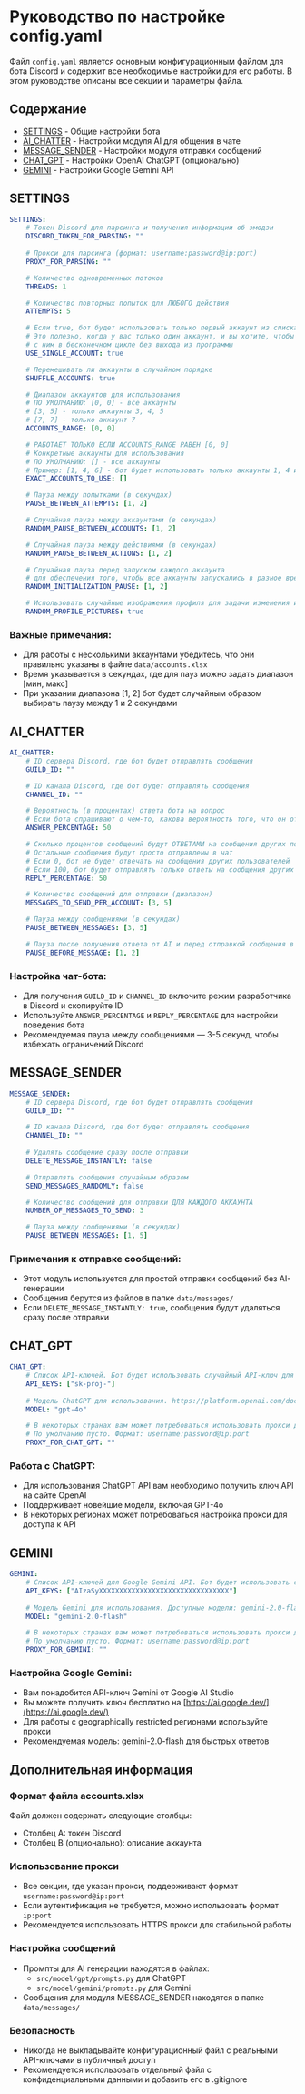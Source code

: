 # Руководство по настройке config.yaml

Файл `config.yaml` является основным конфигурационным файлом для бота Discord и содержит все необходимые настройки для его работы. В этом руководстве описаны все секции и параметры файла.

## Содержание

- [SETTINGS](#settings) - Общие настройки бота
- [AI_CHATTER](#ai_chatter) - Настройки модуля AI для общения в чате
- [MESSAGE_SENDER](#message_sender) - Настройки модуля отправки сообщений
- [CHAT_GPT](#chat_gpt) - Настройки OpenAI ChatGPT (опционально)
- [GEMINI](#gemini) - Настройки Google Gemini API

## SETTINGS

```yaml
SETTINGS:
    # Токен Discord для парсинга и получения информации об эмодзи
    DISCORD_TOKEN_FOR_PARSING: ""
    
    # Прокси для парсинга (формат: username:password@ip:port)
    PROXY_FOR_PARSING: ""

    # Количество одновременных потоков
    THREADS: 1

    # Количество повторных попыток для ЛЮБОГО действия
    ATTEMPTS: 5

    # Если true, бот будет использовать только первый аккаунт из списка и работать циклически
    # Это полезно, когда у вас только один аккаунт, и вы хотите, чтобы бот продолжал работать 
    # с ним в бесконечном цикле без выхода из программы
    USE_SINGLE_ACCOUNT: true

    # Перемешивать ли аккаунты в случайном порядке
    SHUFFLE_ACCOUNTS: true

    # Диапазон аккаунтов для использования
    # ПО УМОЛЧАНИЮ: [0, 0] - все аккаунты
    # [3, 5] - только аккаунты 3, 4, 5
    # [7, 7] - только аккаунт 7
    ACCOUNTS_RANGE: [0, 0]

    # РАБОТАЕТ ТОЛЬКО ЕСЛИ ACCOUNTS_RANGE РАВЕН [0, 0]
    # Конкретные аккаунты для использования
    # ПО УМОЛЧАНИЮ: [] - все аккаунты
    # Пример: [1, 4, 6] - бот будет использовать только аккаунты 1, 4 и 6
    EXACT_ACCOUNTS_TO_USE: []

    # Пауза между попытками (в секундах)
    PAUSE_BETWEEN_ATTEMPTS: [1, 2]

    # Случайная пауза между аккаунтами (в секундах)
    RANDOM_PAUSE_BETWEEN_ACCOUNTS: [1, 2]

    # Случайная пауза между действиями (в секундах)
    RANDOM_PAUSE_BETWEEN_ACTIONS: [1, 2]

    # Случайная пауза перед запуском каждого аккаунта
    # для обеспечения того, чтобы все аккаунты запускались в разное время
    RANDOM_INITIALIZATION_PAUSE: [1, 2]

    # Использовать случайные изображения профиля для задачи изменения изображения профиля
    RANDOM_PROFILE_PICTURES: true
```

### Важные примечания:
- Для работы с несколькими аккаунтами убедитесь, что они правильно указаны в файле `data/accounts.xlsx`
- Время указывается в секундах, где для пауз можно задать диапазон [мин, макс]
- При указании диапазона [1, 2] бот будет случайным образом выбирать паузу между 1 и 2 секундами

## AI_CHATTER

```yaml
AI_CHATTER:
    # ID сервера Discord, где бот будет отправлять сообщения
    GUILD_ID: ""

    # ID канала Discord, где бот будет отправлять сообщения
    CHANNEL_ID: ""

    # Вероятность (в процентах) ответа бота на вопрос
    # Если бота спрашивают о чем-то, какова вероятность того, что он ответит или проигнорирует вопрос
    ANSWER_PERCENTAGE: 50

    # Сколько процентов сообщений будут ОТВЕТАМИ на сообщения других пользователей
    # Остальные сообщения будут просто отправлены в чат
    # Если 0, бот не будет отвечать на сообщения других пользователей
    # Если 100, бот будет отправлять только ответы на сообщения других пользователей
    REPLY_PERCENTAGE: 50

    # Количество сообщений для отправки (диапазон)
    MESSAGES_TO_SEND_PER_ACCOUNT: [3, 5]

    # Пауза между сообщениями (в секундах)
    PAUSE_BETWEEN_MESSAGES: [3, 5]

    # Пауза после получения ответа от AI и перед отправкой сообщения в Discord
    PAUSE_BEFORE_MESSAGE: [1, 2]
```

### Настройка чат-бота:
- Для получения `GUILD_ID` и `CHANNEL_ID` включите режим разработчика в Discord и скопируйте ID
- Используйте `ANSWER_PERCENTAGE` и `REPLY_PERCENTAGE` для настройки поведения бота
- Рекомендуемая пауза между сообщениями — 3-5 секунд, чтобы избежать ограничений Discord

## MESSAGE_SENDER

```yaml
MESSAGE_SENDER:
    # ID сервера Discord, где бот будет отправлять сообщения
    GUILD_ID: ""

    # ID канала Discord, где бот будет отправлять сообщения
    CHANNEL_ID: ""
    
    # Удалять сообщение сразу после отправки
    DELETE_MESSAGE_INSTANTLY: false

    # Отправлять сообщения случайным образом
    SEND_MESSAGES_RANDOMLY: false

    # Количество сообщений для отправки ДЛЯ КАЖДОГО АККАУНТА
    NUMBER_OF_MESSAGES_TO_SEND: 3

    # Пауза между сообщениями (в секундах)
    PAUSE_BETWEEN_MESSAGES: [1, 5]
```

### Примечания к отправке сообщений:
- Этот модуль используется для простой отправки сообщений без AI-генерации
- Сообщения берутся из файлов в папке `data/messages/`
- Если `DELETE_MESSAGE_INSTANTLY: true`, сообщения будут удаляться сразу после отправки

## CHAT_GPT

```yaml
CHAT_GPT:
    # Список API-ключей. Бот будет использовать случайный API-ключ для каждого сообщения
    API_KEYS: ["sk-proj-"]
    
    # Модель ChatGPT для использования. https://platform.openai.com/docs/models
    MODEL: "gpt-4o"

    # В некоторых странах вам может потребоваться использовать прокси для доступа к ChatGPT
    # По умолчанию пусто. Формат: username:password@ip:port
    PROXY_FOR_CHAT_GPT: ""
```

### Работа с ChatGPT:
- Для использования ChatGPT API вам необходимо получить ключ API на сайте OpenAI
- Поддерживает новейшие модели, включая GPT-4o
- В некоторых регионах может потребоваться настройка прокси для доступа к API

## GEMINI

```yaml
GEMINI:
    # Список API-ключей для Google Gemini API. Бот будет использовать случайный API-ключ для каждого сообщения
    API_KEYS: ["AIzaSyXXXXXXXXXXXXXXXXXXXXXXXXXXXXXXXX"]
    
    # Модель Gemini для использования. Доступные модели: gemini-2.0-flash, gemini-2.0-pro и др.
    MODEL: "gemini-2.0-flash"

    # В некоторых странах вам может потребоваться использовать прокси для доступа к Gemini API
    # По умолчанию пусто. Формат: username:password@ip:port
    PROXY_FOR_GEMINI: ""
```

### Настройка Google Gemini:
- Вам понадобится API-ключ Gemini от Google AI Studio
- Вы можете получить ключ бесплатно на [https://ai.google.dev/](https://ai.google.dev/)
- Для работы с geographically restricted регионами используйте прокси
- Рекомендуемая модель: gemini-2.0-flash для быстрых ответов

## Дополнительная информация

### Формат файла accounts.xlsx
Файл должен содержать следующие столбцы:
- Столбец A: токен Discord
- Столбец B (опционально): описание аккаунта

### Использование прокси
- Все секции, где указан прокси, поддерживают формат `username:password@ip:port`
- Если аутентификация не требуется, можно использовать формат `ip:port`
- Рекомендуется использовать HTTPS прокси для стабильной работы

### Настройка сообщений
- Промпты для AI генерации находятся в файлах:
  - `src/model/gpt/prompts.py` для ChatGPT
  - `src/model/gemini/prompts.py` для Gemini
- Сообщения для модуля MESSAGE_SENDER находятся в папке `data/messages/`

### Безопасность
- Никогда не выкладывайте конфигурационный файл с реальными API-ключами в публичный доступ
- Рекомендуется использовать отдельный файл с конфиденциальными данными и добавить его в .gitignore 